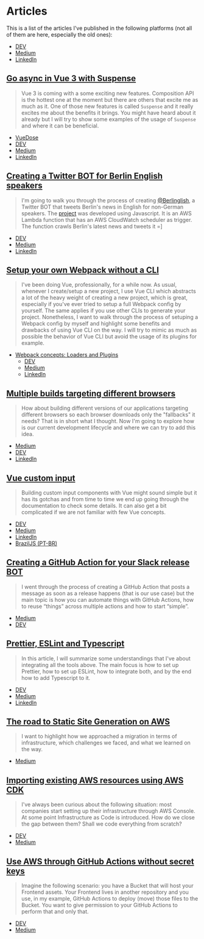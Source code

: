 # Articles

This is a list of the articles I've published in the following platforms (not all of them are here, especially the old ones):

- [DEV](https://dev.to/viniciuskneves/)
- [Medium](https://viniciuskneves.medium.com)
- [LinkedIn](https://www.linkedin.com/in/viniciuskneves/detail/recent-activity/posts/)

## [Go async in Vue 3 with Suspense](./go-async-in-vue-3-with-suspense.md)

> Vue 3 is coming with a some exciting new features. Composition API is the hottest one at the moment but there are others that excite me as much as it. One of those new features is called `Suspense` and it really excites me about the benefits it brings. You might have heard about it already but I will try to show some examples of the usage of `Suspense` and where it can be beneficial.

- [VueDose](https://vuedose.tips/go-async-in-vue-3-with-suspense)
- [DEV](https://dev.to/viniciuskneves/go-async-in-vue-3-with-suspense-4860)
- [Medium](https://viniciuskneves.medium.com/go-async-in-vue-3-with-suspense-a33bc0469be8)
- [LinkedIn](https://www.linkedin.com/pulse/go-async-vue-3-suspense-vinicius-kiatkoski-neves/)

## [Creating a Twitter BOT for Berlin English speakers](./creating-a-twitter-bot-for-berlin-english-speakers.md)

> I'm going to walk you through the process of creating [@Berlinglish](https://twitter.com/Berlinglish), a Twitter BOT that tweets Berlin's news in English for non-German speakers. The [project](https://github.com/viniciuskneves/berlinglish) was developed using Javascript. It is an AWS Lambda function that has an AWS CloudWatch scheduler as trigger. The function crawls Berlin's latest news and tweets it =]

- [DEV](https://dev.to/viniciuskneves/creating-a-twitter-bot-for-berlin-english-speakers-33p7)
- [Medium](https://viniciuskneves.medium.com/creating-a-twitter-bot-for-berlin-english-speakers-319eb4d1252e)
- [LinkedIn](https://www.linkedin.com/pulse/creating-twitter-bot-berlin-english-speakers-vinicius-kiatkoski-neves/)

## [Setup your own Webpack without a CLI](https://github.com/viniciuskneves/articles/tree/master/setup-your-own-webpack-without-a-cli)

> I've been doing Vue, professionally, for a while now. As usual, whenever I create/setup a new project, I use Vue CLI which abstracts a lot of the heavy weight of creating a new project, which is great, especially if you've ever tried to setup a full Webpack config by yourself. The same applies if you use other CLIs to generate your project. Nonetheless, I want to walk through the process of setuping a Webpack config by myself and highlight some benefits and drawbacks of using Vue CLI on the way. I will try to mimic as much as possible the behavior of Vue CLI but avoid the usage of its plugins for example.

- [Webpack concepts: Loaders and Plugins](https://github.com/viniciuskneves/articles/blob/master/setup-your-own-webpack-without-a-cli/webpack-concepts-loaders-and-plugins.md)
  - [DEV](https://dev.to/viniciuskneves/webpack-concepts-loaders-and-plugins-5ed0)
  - [Medium](https://viniciuskneves.medium.com/webpack-concepts-loaders-and-plugins-26c6ddb959c2)
  - [LinkedIn](https://www.linkedin.com/pulse/webpack-concepts-loaders-plugins-vinicius-kiatkoski-neves/)

## [Multiple builds targeting different browsers](./multiple-builds-targeting-different-browsers/README.md)

> How about building different versions of our applications targeting different browsers so each browser downloads only the "fallbacks" it needs? That is in short what I thought. Now I'm going to explore how is our current development lifecycle and where we can try to add this idea.

- [Medium](https://medium.com/homeday/multiple-builds-targeting-different-browsers-bacb7bfc7e1a)
- [DEV](https://dev.to/viniciuskneves/multiple-builds-targeting-different-browsers-jcl)
- [LinkedIn](https://www.linkedin.com/pulse/multiple-builds-targeting-different-browsers-vinicius-kiatkoski-neves/)

## [Vue custom input](./vue-custom-input.md)

> Building custom input components with Vue might sound simple but it has its gotchas and from time to time we end up going through the documentation to check some details. It can also get a bit complicated if we are not familiar with few Vue concepts.

- [DEV](https://dev.to/viniciuskneves/vue-custom-input-bk8)
- [Medium](https://viniciuskneves.medium.com/vue-custom-input-501c48788a2f)
- [LinkedIn](https://www.linkedin.com/pulse/vue-custom-input-vinicius-kiatkoski-neves)
- [BrazilJS (PT-BR)](https://www.braziljs.org/p/d6da716b-8e83-4dc0-af1b-b79006b5808a)

## [Creating a GitHub Action for your Slack release BOT](./creating-a-github-action-for-your-slack-release-bot/README.md)

> I went through the process of creating a GitHub Action that posts a message as soon as a release happens (that is our use case) but the main topic is how you can automate things with GitHub Actions, how to reuse “things” across multiple actions and how to start “simple”.

- [Medium](https://medium.com/homeday/creating-a-github-action-for-your-slack-release-bot-231216ffd2d4)
- [DEV](https://dev.to/viniciuskneves/creating-a-github-action-for-your-slack-release-bot-ppj)

## [Prettier, ESLint and Typescript](./prettier-eslint-typescript/README.md)

> In this article, I will summarize some understandings that I've about integrating all the tools above. The main focus is how to set up Prettier, how to set up ESLint, how to integrate both, and by the end how to add Typescript to it.

- [DEV](https://dev.to/viniciuskneves/prettier-eslint-and-typescript-491j)
- [Medium](https://viniciuskneves.medium.com/prettier-eslint-and-typescript-432e0ce06f01)
- [LinkedIn](https://www.linkedin.com/pulse/prettier-eslint-typescript-vinicius-kiatkoski-neves)

## [The road to Static Site Generation on AWS](./ssg-on-aws/the-road-to-static-site-generation-on-aws.md)

> I want to highlight how we approached a migration in terms of infrastructure, which challenges we faced, and what we learned on the way.

- [Medium](https://medium.com/homeday/the-road-to-static-site-generation-on-aws-3e71e70865eb)

## [Importing existing AWS resources using AWS CDK](./import-existing-aws-resources-using-aws-cdk.md)

> I've always been curious about the following situation: most companies start setting up their infrastructure through AWS Console. At some point Infrastructure as Code is introduced. How do we close the gap between them? Shall we code everything from scratch?

- [DEV](https://dev.to/viniciuskneves/importing-existing-aws-resources-using-aws-cdk-2l22)
- [Medium](https://viniciuskneves.medium.com/importing-existing-aws-resources-using-aws-cdk-30e8576d573c)

## [Use AWS through GitHub Actions without secret keys](./use-aws-through-github-actions-without-secret-keys.md)

> Imagine the following scenario: you have a Bucket that will host your Frontend assets. Your Frontend lives in another repository and you use, in my example, GitHub Actions to deploy (move) those files to the Bucket. You want to give permission to your GitHub Actions to perform that and only that.

- [DEV](https://dev.to/viniciuskneves/use-aws-through-github-actions-without-secret-keys-32eo)
- [Medium](https://viniciuskneves.medium.com/use-aws-through-github-actions-without-secret-keys-e9b67a3dfd7a)
